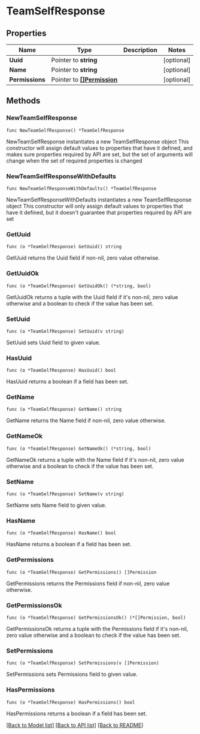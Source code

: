 # TeamSelfResponse

## Properties

Name | Type | Description | Notes
------------ | ------------- | ------------- | -------------
**Uuid** | Pointer to **string** |  | [optional] 
**Name** | Pointer to **string** |  | [optional] 
**Permissions** | Pointer to [**[]Permission**](Permission.md) |  | [optional] 

## Methods

### NewTeamSelfResponse

`func NewTeamSelfResponse() *TeamSelfResponse`

NewTeamSelfResponse instantiates a new TeamSelfResponse object
This constructor will assign default values to properties that have it defined,
and makes sure properties required by API are set, but the set of arguments
will change when the set of required properties is changed

### NewTeamSelfResponseWithDefaults

`func NewTeamSelfResponseWithDefaults() *TeamSelfResponse`

NewTeamSelfResponseWithDefaults instantiates a new TeamSelfResponse object
This constructor will only assign default values to properties that have it defined,
but it doesn't guarantee that properties required by API are set

### GetUuid

`func (o *TeamSelfResponse) GetUuid() string`

GetUuid returns the Uuid field if non-nil, zero value otherwise.

### GetUuidOk

`func (o *TeamSelfResponse) GetUuidOk() (*string, bool)`

GetUuidOk returns a tuple with the Uuid field if it's non-nil, zero value otherwise
and a boolean to check if the value has been set.

### SetUuid

`func (o *TeamSelfResponse) SetUuid(v string)`

SetUuid sets Uuid field to given value.

### HasUuid

`func (o *TeamSelfResponse) HasUuid() bool`

HasUuid returns a boolean if a field has been set.

### GetName

`func (o *TeamSelfResponse) GetName() string`

GetName returns the Name field if non-nil, zero value otherwise.

### GetNameOk

`func (o *TeamSelfResponse) GetNameOk() (*string, bool)`

GetNameOk returns a tuple with the Name field if it's non-nil, zero value otherwise
and a boolean to check if the value has been set.

### SetName

`func (o *TeamSelfResponse) SetName(v string)`

SetName sets Name field to given value.

### HasName

`func (o *TeamSelfResponse) HasName() bool`

HasName returns a boolean if a field has been set.

### GetPermissions

`func (o *TeamSelfResponse) GetPermissions() []Permission`

GetPermissions returns the Permissions field if non-nil, zero value otherwise.

### GetPermissionsOk

`func (o *TeamSelfResponse) GetPermissionsOk() (*[]Permission, bool)`

GetPermissionsOk returns a tuple with the Permissions field if it's non-nil, zero value otherwise
and a boolean to check if the value has been set.

### SetPermissions

`func (o *TeamSelfResponse) SetPermissions(v []Permission)`

SetPermissions sets Permissions field to given value.

### HasPermissions

`func (o *TeamSelfResponse) HasPermissions() bool`

HasPermissions returns a boolean if a field has been set.


[[Back to Model list]](../README.md#documentation-for-models) [[Back to API list]](../README.md#documentation-for-api-endpoints) [[Back to README]](../README.md)


